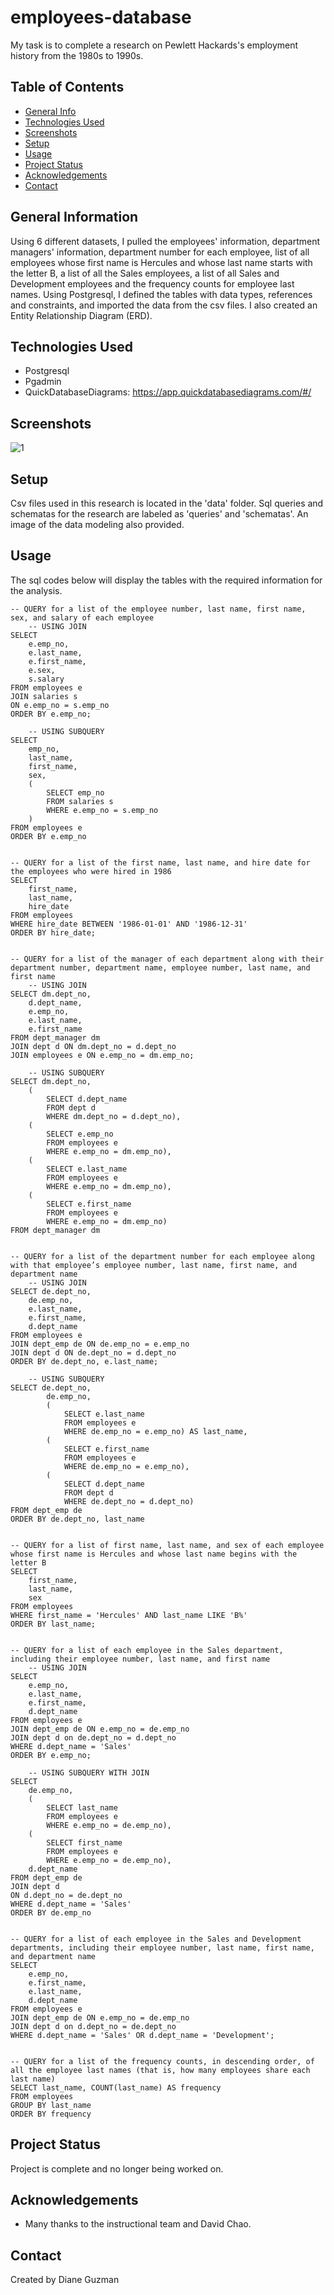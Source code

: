 # employees-database
My task is to complete a research on Pewlett Hackards's employment history from the 1980s to 1990s.


## Table of Contents
* [General Info](#general-information)
* [Technologies Used](#technologies-used)
* [Screenshots](#screenshots)
* [Setup](#setup)
* [Usage](#usage)
* [Project Status](#project-status)
* [Acknowledgements](#acknowledgements)
* [Contact](#contact)


## General Information
Using 6 different datasets, I pulled the employees' information, department managers' information, department number for each employee, list of all employees whose first name is Hercules and whose last name starts with the letter B, a list of all the Sales employees, a list of all Sales and Development  employees and the frequency counts for employee last names.  Using Postgresql, I defined the tables with data types, references and constraints, and imported the data from the csv files. I also created an Entity Relationship Diagram (ERD).

## Technologies Used
- Postgresql
- Pgadmin
- QuickDatabaseDiagrams: https://app.quickdatabasediagrams.com/#/


## Screenshots
![1](https://user-images.githubusercontent.com/117790100/218594313-09e72819-20b9-49d7-82f0-05fd3d83d053.png)


## Setup
Csv files used in this research is located in the 'data' folder.  Sql queries and schematas for the research are labeled as 'queries' and 'schematas'.  An image of the data modeling also provided.


## Usage
The sql codes below will display the tables with the required information for the analysis.

```
-- QUERY for a list of the employee number, last name, first name, sex, and salary of each employee
	-- USING JOIN
SELECT
	e.emp_no,
	e.last_name,
	e.first_name,
	e.sex,
	s.salary
FROM employees e
JOIN salaries s
ON e.emp_no = s.emp_no
ORDER BY e.emp_no;

	-- USING SUBQUERY
SELECT
	emp_no,
	last_name,
	first_name,
	sex,
	(
		SELECT emp_no
		FROM salaries s
		WHERE e.emp_no = s.emp_no
	)
FROM employees e
ORDER BY e.emp_no


-- QUERY for a list of the first name, last name, and hire date for the employees who were hired in 1986
SELECT
	first_name,
	last_name,
	hire_date
FROM employees 
WHERE hire_date BETWEEN '1986-01-01' AND '1986-12-31'
ORDER BY hire_date;


-- QUERY for a list of the manager of each department along with their department number, department name, employee number, last name, and first name
	-- USING JOIN
SELECT dm.dept_no,
	d.dept_name,
	e.emp_no,
	e.last_name,
	e.first_name
FROM dept_manager dm
JOIN dept d ON dm.dept_no = d.dept_no
JOIN employees e ON e.emp_no = dm.emp_no;

	-- USING SUBQUERY
SELECT dm.dept_no,
	(
		SELECT d.dept_name
		FROM dept d
		WHERE dm.dept_no = d.dept_no),
	(
		SELECT e.emp_no
		FROM employees e
		WHERE e.emp_no = dm.emp_no),
	(
		SELECT e.last_name
		FROM employees e
		WHERE e.emp_no = dm.emp_no),
	(
		SELECT e.first_name
		FROM employees e
		WHERE e.emp_no = dm.emp_no)
FROM dept_manager dm


-- QUERY for a list of the department number for each employee along with that employee’s employee number, last name, first name, and department name
	-- USING JOIN
SELECT de.dept_no,
	de.emp_no,
	e.last_name,
	e.first_name,
	d.dept_name
FROM employees e
JOIN dept_emp de ON de.emp_no = e.emp_no
JOIN dept d ON de.dept_no = d.dept_no
ORDER BY de.dept_no, e.last_name;

	-- USING SUBQUERY
SELECT de.dept_no,
		de.emp_no,
		(
			SELECT e.last_name
			FROM employees e
			WHERE de.emp_no = e.emp_no) AS last_name,
		(
			SELECT e.first_name
			FROM employees e
			WHERE de.emp_no = e.emp_no),
		(
			SELECT d.dept_name
			FROM dept d
			WHERE de.dept_no = d.dept_no)
FROM dept_emp de
ORDER BY de.dept_no, last_name


-- QUERY for a list of first name, last name, and sex of each employee whose first name is Hercules and whose last name begins with the letter B
SELECT
	first_name,
	last_name,
	sex
FROM employees 
WHERE first_name = 'Hercules' AND last_name LIKE 'B%'
ORDER BY last_name;


-- QUERY for a list of each employee in the Sales department, including their employee number, last name, and first name
	-- USING JOIN
SELECT
	e.emp_no,
	e.last_name,
	e.first_name,
	d.dept_name
FROM employees e
JOIN dept_emp de ON e.emp_no = de.emp_no
JOIN dept d on de.dept_no = d.dept_no
WHERE d.dept_name = 'Sales'
ORDER BY e.emp_no;

	-- USING SUBQUERY WITH JOIN
SELECT 
	de.emp_no, 
	(
		SELECT last_name
	 	FROM employees e
	 	WHERE e.emp_no = de.emp_no),
	(
		SELECT first_name
	 	FROM employees e
	 	WHERE e.emp_no = de.emp_no),
	d.dept_name
FROM dept_emp de
JOIN dept d
ON d.dept_no = de.dept_no
WHERE d.dept_name = 'Sales'
ORDER BY de.emp_no


-- QUERY for a list of each employee in the Sales and Development departments, including their employee number, last name, first name, and department name 
SELECT
	e.emp_no,
	e.first_name,
	e.last_name,
	d.dept_name
FROM employees e
JOIN dept_emp de ON e.emp_no = de.emp_no
JOIN dept d on d.dept_no = de.dept_no
WHERE d.dept_name = 'Sales' OR d.dept_name = 'Development';


-- QUERY for a list of the frequency counts, in descending order, of all the employee last names (that is, how many employees share each last name)
SELECT last_name, COUNT(last_name) AS frequency
FROM employees
GROUP BY last_name
ORDER BY frequency
```


## Project Status
Project is complete and no longer being worked on.



## Acknowledgements
- Many thanks to the instructional team and David Chao.

## Contact
Created by Diane Guzman

